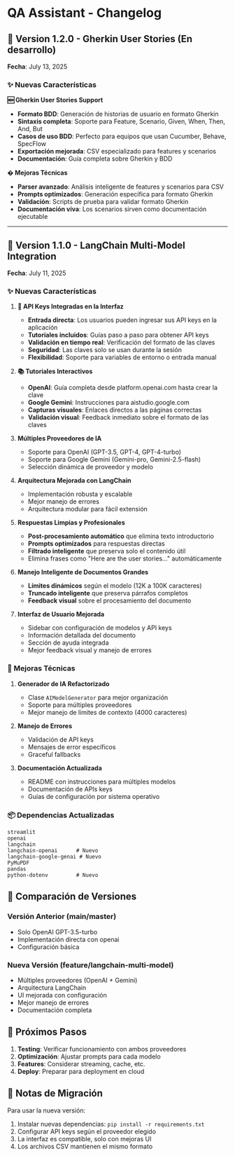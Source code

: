 # QA Assistant - Changelog

## 🥒 Version 1.2.0 - Gherkin User Stories (En desarrollo)
**Fecha**: July 13, 2025

### ✨ Nuevas Características

**🆕 Gherkin User Stories Support**
- **Formato BDD**: Generación de historias de usuario en formato Gherkin
- **Sintaxis completa**: Soporte para Feature, Scenario, Given, When, Then, And, But
- **Casos de uso BDD**: Perfecto para equipos que usan Cucumber, Behave, SpecFlow
- **Exportación mejorada**: CSV especializado para features y scenarios
- **Documentación**: Guía completa sobre Gherkin y BDD

**� Mejoras Técnicas**
- **Parser avanzado**: Análisis inteligente de features y scenarios para CSV
- **Prompts optimizados**: Generación específica para formato Gherkin
- **Validación**: Scripts de prueba para validar formato Gherkin
- **Documentación viva**: Los scenarios sirven como documentación ejecutable

---

## 🚀 Version 1.1.0 - LangChain Multi-Model Integration
**Fecha**: July 11, 2025

### ✨ Nuevas Características

1. **🔑 API Keys Integradas en la Interfaz**
   - **Entrada directa**: Los usuarios pueden ingresar sus API keys en la aplicación
   - **Tutoriales incluidos**: Guías paso a paso para obtener API keys
   - **Validación en tiempo real**: Verificación del formato de las claves
   - **Seguridad**: Las claves solo se usan durante la sesión
   - **Flexibilidad**: Soporte para variables de entorno o entrada manual

2. **📚 Tutoriales Interactivos**
   - **OpenAI**: Guía completa desde platform.openai.com hasta crear la clave
   - **Google Gemini**: Instrucciones para aistudio.google.com
   - **Capturas visuales**: Enlaces directos a las páginas correctas
   - **Validación visual**: Feedback inmediato sobre el formato de las claves

3. **Múltiples Proveedores de IA**
   - Soporte para OpenAI (GPT-3.5, GPT-4, GPT-4-turbo)
   - Soporte para Google Gemini (Gemini-pro, Gemini-2.5-flash)
   - Selección dinámica de proveedor y modelo

4. **Arquitectura Mejorada con LangChain**
   - Implementación robusta y escalable
   - Mejor manejo de errores
   - Arquitectura modular para fácil extensión

5. **Respuestas Limpias y Profesionales**
   - **Post-procesamiento automático** que elimina texto introductorio
   - **Prompts optimizados** para respuestas directas
   - **Filtrado inteligente** que preserva solo el contenido útil
   - Elimina frases como "Here are the user stories..." automáticamente

6. **Manejo Inteligente de Documentos Grandes**
   - **Límites dinámicos** según el modelo (12K a 100K caracteres)
   - **Truncado inteligente** que preserva párrafos completos
   - **Feedback visual** sobre el procesamiento del documento

7. **Interfaz de Usuario Mejorada**
   - Sidebar con configuración de modelos y API keys
   - Información detallada del documento
   - Sección de ayuda integrada
   - Mejor feedback visual y manejo de errores

### 🔧 Mejoras Técnicas

1. **Generador de IA Refactorizado**
   - Clase `AIModelGenerator` para mejor organización
   - Soporte para múltiples proveedores
   - Mejor manejo de límites de contexto (4000 caracteres)

2. **Manejo de Errores**
   - Validación de API keys
   - Mensajes de error específicos
   - Graceful fallbacks

3. **Documentación Actualizada**
   - README con instrucciones para múltiples modelos
   - Documentación de APIs keys
   - Guías de configuración por sistema operativo

### 📦 Dependencias Actualizadas

```
streamlit
openai
langchain
langchain-openai      # Nuevo
langchain-google-genai # Nuevo
PyMuPDF
pandas
python-dotenv         # Nuevo
```

## 🔄 Comparación de Versiones

### Versión Anterior (main/master)
- Solo OpenAI GPT-3.5-turbo
- Implementación directa con openai
- Configuración básica

### Nueva Versión (feature/langchain-multi-model)
- Múltiples proveedores (OpenAI + Gemini)
- Arquitectura LangChain
- UI mejorada con configuración
- Mejor manejo de errores
- Documentación completa

## 🚀 Próximos Pasos

1. **Testing**: Verificar funcionamiento con ambos proveedores
2. **Optimización**: Ajustar prompts para cada modelo
3. **Features**: Considerar streaming, cache, etc.
4. **Deploy**: Preparar para deployment en cloud

## 📝 Notas de Migración

Para usar la nueva versión:
1. Instalar nuevas dependencias: `pip install -r requirements.txt`
2. Configurar API keys según el proveedor elegido
3. La interfaz es compatible, solo con mejoras UI
4. Los archivos CSV mantienen el mismo formato
